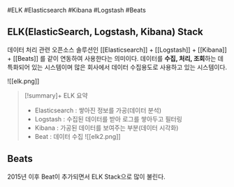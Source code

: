 #ELK #Elasticsearch #Kibana #Logstash #Beats

## ELK(ElasticSearch, Logstash, Kibana) Stack
데이터 처리 관련 오픈소스 솔루션인 [[Elasticsearch]] + [[Logstash]] + [[Kibana]] + [[Beats]] 를 같이 연동하여 사용한다는 의미이다. 데이터를 **수집, 처리, 조회**하는 데 특화되어 있는 시스템이며 많은 회사에서 데이터 수집용도로 사용하고 있는 시스템이다.

![[elk.png]]

> [!summary]+ ELK 요약
> + Elasticsearch : 쌓아진 정보를 가공(데이터 분석)
> + Logstash : 수집된 데이터를 받아 로그를 쌓아두고 필터링
> + Kibana : 가공된 데이터를 보여주는 부분(데이터 시각화)
> + Beat : 데이터 수집
> ![[elk2.png]]


## Beats
2015년 이후 Beat이 추가되면서 ELK Stack으로 많이 불린다.